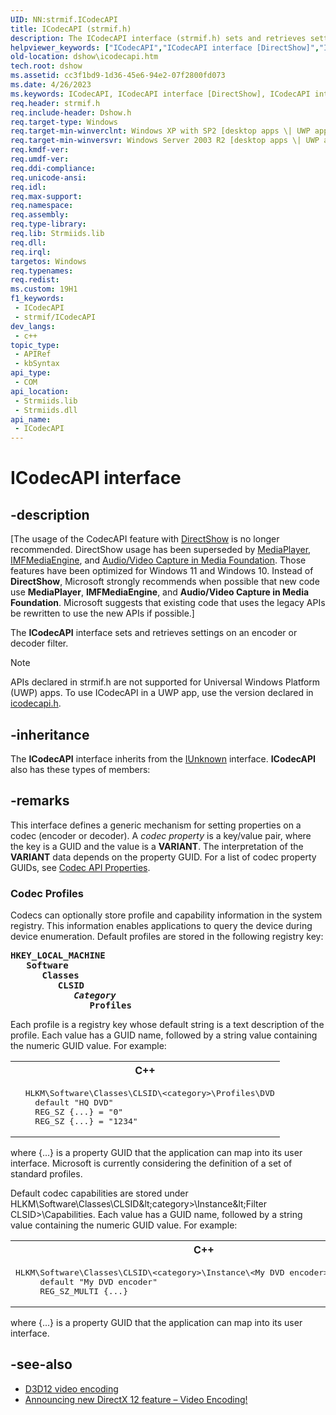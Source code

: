 ```yaml
---
UID: NN:strmif.ICodecAPI
title: ICodecAPI (strmif.h)
description: The ICodecAPI interface (strmif.h) sets and retrieves settings on an encoder or decoder filter.
helpviewer_keywords: ["ICodecAPI","ICodecAPI interface [DirectShow]","ICodecAPI interface [DirectShow]","described","ICodecAPIInterface","dshow.icodecapi","strmif/ICodecAPI"]
old-location: dshow\icodecapi.htm
tech.root: dshow
ms.assetid: cc3f1bd9-1d36-45e6-94e2-07f2800fd073
ms.date: 4/26/2023
ms.keywords: ICodecAPI, ICodecAPI interface [DirectShow], ICodecAPI interface [DirectShow],described, ICodecAPIInterface, dshow.icodecapi, strmif/ICodecAPI
req.header: strmif.h
req.include-header: Dshow.h
req.target-type: Windows
req.target-min-winverclnt: Windows XP with SP2 [desktop apps \| UWP apps]
req.target-min-winversvr: Windows Server 2003 R2 [desktop apps \| UWP apps]
req.kmdf-ver: 
req.umdf-ver: 
req.ddi-compliance: 
req.unicode-ansi: 
req.idl: 
req.max-support: 
req.namespace: 
req.assembly: 
req.type-library: 
req.lib: Strmiids.lib
req.dll: 
req.irql: 
targetos: Windows
req.typenames: 
req.redist: 
ms.custom: 19H1
f1_keywords:
 - ICodecAPI
 - strmif/ICodecAPI
dev_langs:
 - c++
topic_type:
 - APIRef
 - kbSyntax
api_type:
 - COM
api_location:
 - Strmiids.lib
 - Strmiids.dll
api_name:
 - ICodecAPI
---
```


# ICodecAPI interface


## -description

\[The usage of the CodecAPI feature with [DirectShow](/windows/win32/directshow/directshow) is no longer recommended. DirectShow usage has been superseded by [MediaPlayer](/uwp/api/Windows.Media.Playback.MediaPlayer), [IMFMediaEngine](/windows/win32/api/mfmediaengine/nn-mfmediaengine-imfmediaengine), and [Audio/Video Capture in Media Foundation](/windows/win32/medfound/audio-video-capture-in-media-foundation). Those features have been optimized for Windows 11 and Windows 10. Instead of **DirectShow**, Microsoft strongly recommends when possible that new code use **MediaPlayer**, **IMFMediaEngine**, and **Audio/Video Capture in Media Foundation**. Microsoft suggests that existing code that uses the legacy APIs be rewritten to use the new APIs if possible.\]

The <b>ICodecAPI</b> interface sets and retrieves settings on an encoder or decoder filter.

> [!Note]
> APIs declared in strmif.h are not supported for Universal Windows Platform (UWP) apps. To use ICodecAPI in a UWP app, use the version declared in [icodecapi.h](/windows/win32/api/icodecapi/). 

## -inheritance

The <b>ICodecAPI</b> interface inherits from the <a href="/windows/desktop/api/unknwn/nn-unknwn-iunknown">IUnknown</a> interface. <b>ICodecAPI</b> also has these types of members:

## -remarks

This interface defines a generic mechanism for setting properties on a codec (encoder or decoder). A <i>codec property</i> is a key/value pair, where the key is a GUID and the value is a <b>VARIANT</b>. The interpretation of the <b>VARIANT</b> data depends on the property GUID. For a list of codec property GUIDs, see <a href="/windows/desktop/DirectShow/codec-api-properties">Codec API Properties</a>.

<h3><a id="Codec_Profiles"></a><a id="codec_profiles"></a><a id="CODEC_PROFILES"></a>Codec Profiles</h3>
Codecs can optionally store profile and capability information in the system registry. This information enables applications to query the device during device enumeration. Default profiles are stored in the following registry key:<pre><b>HKEY_LOCAL_MACHINE</b>
   <b>Software</b>
      <b>Classes</b>
         <b>CLSID</b>
            <b><i>Category</i></b>
               <b>Profiles</b></pre>Each profile is a registry key whose default string is a text description of the profile. Each value has a GUID name, followed by a string value containing the numeric GUID value. For example:

<div class="code"><span><table>
<tr>
<th>C++</th>
</tr>
<tr>
<td>
<pre>
  HLKM\Software\Classes\CLSID\&lt;category&gt;\Profiles\DVD
    default "HQ DVD"
    REG_SZ {...} = "0"
    REG_SZ {...} = "1234"
</pre>
</td>
</tr>
</table></span></div>
where {...} is a property GUID that the application can map into its user interface. Microsoft is currently considering the definition of a set of standard profiles.

Default codec capabilities are stored under HLKM\Software\Classes\CLSID\&lt;category&gt;\Instance\&lt;Filter CLSID&gt;\Capabilities. Each value has a GUID name, followed by a string value containing the numeric GUID value. For example:

<div class="code"><span><table>
<tr>
<th>C++</th>
</tr>
<tr>
<td>
<pre>
HLKM\Software\Classes\CLSID\&lt;category&gt;\Instance\&lt;My DVD encoder&gt;\Capabilities
     default "My DVD encoder"
     REG_SZ_MULTI {...}
</pre>
</td>
</tr>
</table></span></div>
where {...} is a property GUID that the application can map into its user interface.

## -see-also

* [D3D12 video encoding](https://learn.microsoft.com/en-us/windows-hardware/drivers/display/video-encoding-d3d12)
* [Announcing new DirectX 12 feature – Video Encoding!](https://devblogs.microsoft.com/directx/announcing-new-directx-12-feature-video-encoding/)
